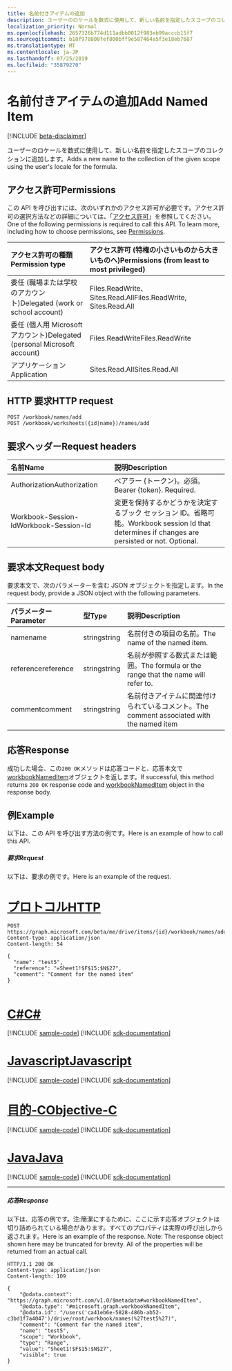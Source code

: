 ```yaml
---
title: 名前付きアイテムの追加
description: ユーザーのロケールを数式に使用して、新しい名前を指定したスコープのコレクションに追加します。
localization_priority: Normal
ms.openlocfilehash: 2657326b774d111adbb0012f983eb99acccb15f7
ms.sourcegitcommit: b18f978808fef800bff9e587464a5f3e18eb7687
ms.translationtype: MT
ms.contentlocale: ja-JP
ms.lasthandoff: 07/25/2019
ms.locfileid: "35879270"
---
```

# <a name="add-named-item"></a><span data-ttu-id="5e28e-103">名前付きアイテムの追加</span><span class="sxs-lookup"><span data-stu-id="5e28e-103">Add Named Item</span></span>

[!INCLUDE [beta-disclaimer](../../includes/beta-disclaimer.md)]

<span data-ttu-id="5e28e-104">ユーザーのロケールを数式に使用して、新しい名前を指定したスコープのコレクションに追加します。</span><span class="sxs-lookup"><span data-stu-id="5e28e-104">Adds a new name to the collection of the given scope using the user's locale for the formula.</span></span>

## <a name="permissions"></a><span data-ttu-id="5e28e-105">アクセス許可</span><span class="sxs-lookup"><span data-stu-id="5e28e-105">Permissions</span></span>
<span data-ttu-id="5e28e-p101">この API を呼び出すには、次のいずれかのアクセス許可が必要です。アクセス許可の選択方法などの詳細については、「[アクセス許可](/graph/permissions-reference)」を参照してください。</span><span class="sxs-lookup"><span data-stu-id="5e28e-p101">One of the following permissions is required to call this API. To learn more, including how to choose permissions, see [Permissions](/graph/permissions-reference).</span></span>

|<span data-ttu-id="5e28e-108">アクセス許可の種類</span><span class="sxs-lookup"><span data-stu-id="5e28e-108">Permission type</span></span>      | <span data-ttu-id="5e28e-109">アクセス許可 (特権の小さいものから大きいものへ)</span><span class="sxs-lookup"><span data-stu-id="5e28e-109">Permissions (from least to most privileged)</span></span>              |
|:--------------------|:---------------------------------------------------------|
|<span data-ttu-id="5e28e-110">委任 (職場または学校のアカウント)</span><span class="sxs-lookup"><span data-stu-id="5e28e-110">Delegated (work or school account)</span></span> | <span data-ttu-id="5e28e-111">Files.ReadWrite、Sites.Read.All</span><span class="sxs-lookup"><span data-stu-id="5e28e-111">Files.ReadWrite, Sites.Read.All</span></span>    |
|<span data-ttu-id="5e28e-112">委任 (個人用 Microsoft アカウント)</span><span class="sxs-lookup"><span data-stu-id="5e28e-112">Delegated (personal Microsoft account)</span></span> | <span data-ttu-id="5e28e-113">Files.ReadWrite</span><span class="sxs-lookup"><span data-stu-id="5e28e-113">Files.ReadWrite</span></span>    |
|<span data-ttu-id="5e28e-114">アプリケーション</span><span class="sxs-lookup"><span data-stu-id="5e28e-114">Application</span></span> | <span data-ttu-id="5e28e-115">Sites.Read.All</span><span class="sxs-lookup"><span data-stu-id="5e28e-115">Sites.Read.All</span></span> |

## <a name="http-request"></a><span data-ttu-id="5e28e-116">HTTP 要求</span><span class="sxs-lookup"><span data-stu-id="5e28e-116">HTTP request</span></span>
<!-- { "blockType": "ignored" } -->
```http
POST /workbook/names/add
POST /workbook/worksheets({id|name})/names/add

```
## <a name="request-headers"></a><span data-ttu-id="5e28e-117">要求ヘッダー</span><span class="sxs-lookup"><span data-stu-id="5e28e-117">Request headers</span></span>
| <span data-ttu-id="5e28e-118">名前</span><span class="sxs-lookup"><span data-stu-id="5e28e-118">Name</span></span>       | <span data-ttu-id="5e28e-119">説明</span><span class="sxs-lookup"><span data-stu-id="5e28e-119">Description</span></span>|
|:---------------|:----------|
| <span data-ttu-id="5e28e-120">Authorization</span><span class="sxs-lookup"><span data-stu-id="5e28e-120">Authorization</span></span>  | <span data-ttu-id="5e28e-p102">ベアラー {トークン}。必須。</span><span class="sxs-lookup"><span data-stu-id="5e28e-p102">Bearer {token}. Required.</span></span> |
| <span data-ttu-id="5e28e-123">Workbook-Session-Id</span><span class="sxs-lookup"><span data-stu-id="5e28e-123">Workbook-Session-Id</span></span>  | <span data-ttu-id="5e28e-p103">変更を保持するかどうかを決定するブック セッション ID。省略可能。</span><span class="sxs-lookup"><span data-stu-id="5e28e-p103">Workbook session Id that determines if changes are persisted or not. Optional.</span></span>|

## <a name="request-body"></a><span data-ttu-id="5e28e-126">要求本文</span><span class="sxs-lookup"><span data-stu-id="5e28e-126">Request body</span></span>
<span data-ttu-id="5e28e-127">要求本文で、次のパラメーターを含む JSON オブジェクトを指定します。</span><span class="sxs-lookup"><span data-stu-id="5e28e-127">In the request body, provide a JSON object with the following parameters.</span></span>

| <span data-ttu-id="5e28e-128">パラメーター</span><span class="sxs-lookup"><span data-stu-id="5e28e-128">Parameter</span></span>    | <span data-ttu-id="5e28e-129">型</span><span class="sxs-lookup"><span data-stu-id="5e28e-129">Type</span></span>   |<span data-ttu-id="5e28e-130">説明</span><span class="sxs-lookup"><span data-stu-id="5e28e-130">Description</span></span>|
|:---------------|:--------|:----------|
|<span data-ttu-id="5e28e-131">name</span><span class="sxs-lookup"><span data-stu-id="5e28e-131">name</span></span>|<span data-ttu-id="5e28e-132">string</span><span class="sxs-lookup"><span data-stu-id="5e28e-132">string</span></span>|<span data-ttu-id="5e28e-133">名前付きの項目の名前。</span><span class="sxs-lookup"><span data-stu-id="5e28e-133">The name of the named item.</span></span>|
|<span data-ttu-id="5e28e-134">reference</span><span class="sxs-lookup"><span data-stu-id="5e28e-134">reference</span></span>|<span data-ttu-id="5e28e-135">string</span><span class="sxs-lookup"><span data-stu-id="5e28e-135">string</span></span>|<span data-ttu-id="5e28e-136">名前が参照する数式または範囲。</span><span class="sxs-lookup"><span data-stu-id="5e28e-136">The formula or the range that the name will refer to.</span></span>|
|<span data-ttu-id="5e28e-137">comment</span><span class="sxs-lookup"><span data-stu-id="5e28e-137">comment</span></span>|<span data-ttu-id="5e28e-138">string</span><span class="sxs-lookup"><span data-stu-id="5e28e-138">string</span></span>|<span data-ttu-id="5e28e-139">名前付きアイテムに関連付けられているコメント。</span><span class="sxs-lookup"><span data-stu-id="5e28e-139">The comment associated with the named item</span></span>|

## <a name="response"></a><span data-ttu-id="5e28e-140">応答</span><span class="sxs-lookup"><span data-stu-id="5e28e-140">Response</span></span>

<span data-ttu-id="5e28e-141">成功した場合、この`200 OK`メソッドは応答コードと、応答本文で[workbookNamedItem](../resources/workbooknameditem.md)オブジェクトを返します。</span><span class="sxs-lookup"><span data-stu-id="5e28e-141">If successful, this method returns `200 OK` response code and [workbookNamedItem](../resources/workbooknameditem.md) object in the response body.</span></span>

## <a name="example"></a><span data-ttu-id="5e28e-142">例</span><span class="sxs-lookup"><span data-stu-id="5e28e-142">Example</span></span>
<span data-ttu-id="5e28e-143">以下は、この API を呼び出す方法の例です。</span><span class="sxs-lookup"><span data-stu-id="5e28e-143">Here is an example of how to call this API.</span></span>

##### <a name="request"></a><span data-ttu-id="5e28e-144">要求</span><span class="sxs-lookup"><span data-stu-id="5e28e-144">Request</span></span>
<span data-ttu-id="5e28e-145">以下は、要求の例です。</span><span class="sxs-lookup"><span data-stu-id="5e28e-145">Here is an example of the request.</span></span>

# <a name="httptabhttp"></a>[<span data-ttu-id="5e28e-146">プロトコル</span><span class="sxs-lookup"><span data-stu-id="5e28e-146">HTTP</span></span>](#tab/http)
<!-- {
  "blockType": "request",
  "name": "NamedItemcollection_add"
}-->
```http
POST https://graph.microsoft.com/beta/me/drive/items/{id}/workbook/names/add
Content-type: application/json
Content-length: 54

{
  "name": "test5",
  "reference": "=Sheet1!$F$15:$N$27",
  "comment": "Comment for the named item"
}


```
# <a name="ctabcsharp"></a>[<span data-ttu-id="5e28e-147">C#</span><span class="sxs-lookup"><span data-stu-id="5e28e-147">C#</span></span>](#tab/csharp)
[!INCLUDE [sample-code](../includes/snippets/csharp/nameditemcollection-add-csharp-snippets.md)]
[!INCLUDE [sdk-documentation](../includes/snippets/snippets-sdk-documentation-link.md)]

# <a name="javascripttabjavascript"></a>[<span data-ttu-id="5e28e-148">Javascript</span><span class="sxs-lookup"><span data-stu-id="5e28e-148">Javascript</span></span>](#tab/javascript)
[!INCLUDE [sample-code](../includes/snippets/javascript/nameditemcollection-add-javascript-snippets.md)]
[!INCLUDE [sdk-documentation](../includes/snippets/snippets-sdk-documentation-link.md)]

# <a name="objective-ctabobjc"></a>[<span data-ttu-id="5e28e-149">目的-C</span><span class="sxs-lookup"><span data-stu-id="5e28e-149">Objective-C</span></span>](#tab/objc)
[!INCLUDE [sample-code](../includes/snippets/objc/nameditemcollection-add-objc-snippets.md)]
[!INCLUDE [sdk-documentation](../includes/snippets/snippets-sdk-documentation-link.md)]

# <a name="javatabjava"></a>[<span data-ttu-id="5e28e-150">Java</span><span class="sxs-lookup"><span data-stu-id="5e28e-150">Java</span></span>](#tab/java)
[!INCLUDE [sample-code](../includes/snippets/java/nameditemcollection-add-java-snippets.md)]
[!INCLUDE [sdk-documentation](../includes/snippets/snippets-sdk-documentation-link.md)]

---


##### <a name="response"></a><span data-ttu-id="5e28e-151">応答</span><span class="sxs-lookup"><span data-stu-id="5e28e-151">Response</span></span>
<span data-ttu-id="5e28e-p104">以下は、応答の例です。注:簡潔にするために、ここに示す応答オブジェクトは切り詰められている場合があります。すべてのプロパティは実際の呼び出しから返されます。</span><span class="sxs-lookup"><span data-stu-id="5e28e-p104">Here is an example of the response. Note: The response object shown here may be truncated for brevity. All of the properties will be returned from an actual call.</span></span>
<!-- {
  "blockType": "response",
  "truncated": true,
  "@odata.type": "microsoft.graph.workbookNamedItem"
} -->
```http
HTTP/1.1 200 OK
Content-type: application/json
Content-length: 109

{
    "@odata.context": "https://graph.microsoft.com/v1.0/$metadata#workbookNamedItem",
    "@odata.type": "#microsoft.graph.workbookNamedItem",
    "@odata.id": "/users('ca41eb6e-5828-486b-ab52-c3bd1f7a4047')/drive/root/workbook/names(%27test5%27)",
    "comment": "Comment for the named item",
    "name": "test5",
    "scope": "Workbook",
    "type": "Range",
    "value": "Sheet1!$F$15:$N$27",
    "visible": true
}
```

<!-- uuid: 8fcb5dbc-d5aa-4681-8e31-b001d5168d79
2015-10-25 14:57:30 UTC -->
<!--
{
  "type": "#page.annotation",
  "description": "NamedItemCollection: add",
  "keywords": "",
  "section": "documentation",
  "tocPath": "",
  "suppressions": [
  ]
}
-->

